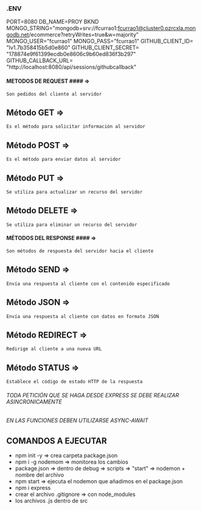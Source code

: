 ### .ENV ###

PORT=8080
DB_NAME=PROY BKND
MONGO_STRING="mongodb+srv://fcurrao1:fcurrao1@cluster0.pzrcxla.mongodb.net/ecommerce?retryWrites=true&w=majority"
MONGO_USER="fcurrao1"
MONGO_PASS="fcurrao1"
GITHUB_CLIENT_ID= "Iv1.7b358415b5d0e860"
GITHUB_CLIENT_SECRET= "178874e9f61399ecdb0e8606c9b60ed836f3b297"
GITHUB_CALLBACK_URL= "http://localhost:8080/api/sessions/githubcallback"
 


#### METODOS DE REQUEST #### => 
    Son pedidos del cliente al servidor

## Método GET => 
    Es el método para solicitar información al servidor

## Método POST =>
    Es el método para enviar datos al servidor

## Método PUT => 
    Se utiliza para actualizar un recurso del servidor

## Método DELETE =>
    Se utiliza para eliminar un recurso del servidor



#### MÉTODOS DEL RESPONSE #### =>
    Son métodos de respuesta del servidor hacia el cliente

## Método SEND =>
    Envía una respuesta al cliente con el contenido especificado

## Método JSON =>
    Envía una respuesta al cliente con datos en formato JSON

## Método REDIRECT =>
    Redirige al cliente a una nueva URL

## Método STATUS =>
    Establece el código de estado HTTP de la respuesta




###### TODA PETICIÓN QUE SE HAGA DESDE EXPRESS SE DEBE REALIZAR ASINCRONICAMENTE ######
###### EN LAS FUNCIONES DEBEN UTILIZARSE ASYNC-AWAIT ######


## COMANDOS A EJECUTAR ##
* npm init -y => crea carpeta package.json
* npm i -g nodemom => monitorea los cambios 
* package.json => dentro de debug => scripts => "start" => nodemon + nombre del archivo
* npm start => ejecuta el nodemon que añadimos en el package.json
* npm i express
* crear el archivo .gitignore => con node_modules
* los archivos .js dentro de src


